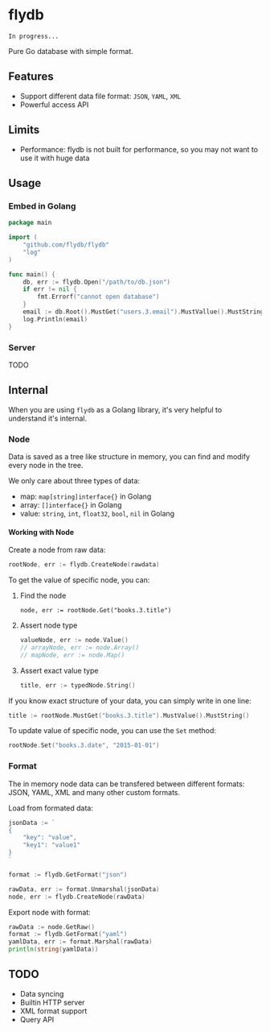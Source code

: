 # flydb

    In progress...

Pure Go database with simple format.

## Features

- Support different data file format: `JSON`, `YAML`, `XML`
- Powerful access API

## Limits

- Performance: flydb is not built for performance, so you may not want to use it with huge data

## Usage

### Embed in Golang

```go
package main

import (
    "github.com/flydb/flydb"
    "log"
)

func main() {
    db, err := flydb.Open("/path/to/db.json")
    if err != nil {
        fmt.Errorf("cannot open database")
    }
    email := db.Root().MustGet("users.3.email").MustVallue().MustString()
    log.Println(email)
}
```

### Server

TODO

## Internal

When you are using `flydb` as a Golang library, it's very helpful to understand it's internal.

### Node

Data is saved as a tree like structure in memory, you can find and modify every node in the tree.

We only care about three types of data:

- map: `map[string]interface{}` in Golang
- array: `[]interface{}` in Golang
- value: `string`, `int`, `float32`, `bool`, `nil` in Golang

#### Working with Node

Create a node from raw data:

```go
rootNode, err := flydb.CreateNode(rawdata)
```

To get the value of specific node, you can:

1. Find the node

    ```
    node, err := rootNode.Get("books.3.title")
    ```

2. Assert node type

    ```go
    valueNode, err := node.Value()
    // arrayNode, err := node.Array()
    // mapNode, err := node.Map()
    ```

3. Assert exact value type

    ```go
    title, err := typedNode.String()
    ```

If you know exact structure of your data, you can simply write in one line:

```go
title := rootNode.MustGet("books.3.title").MustValue().MustString()
```

To update value of specific node, you can use the `Set` method:

```go
rootNode.Set("books.3.date", "2015-01-01")
```

### Format

The in memory node data can be transfered between different formats: JSON, YAML, XML and many other custom formats.

Load from formated data:

```go
jsonData := `
{
    "key": "value",
    "key1": "value1"
}
`

format := flydb.GetFormat("json")

rawData, err := format.Unmarshal(jsonData)
node, err := flydb.CreateNode(rawData)
```

Export node with format:

```go
rawData := node.GetRaw()
format := flydb.GetFormat("yaml")
yamlData, err := format.Marshal(rawData)
println(string(yamlData))
```

## TODO

- Data syncing
- Builtin HTTP server
- XML format support
- Query API